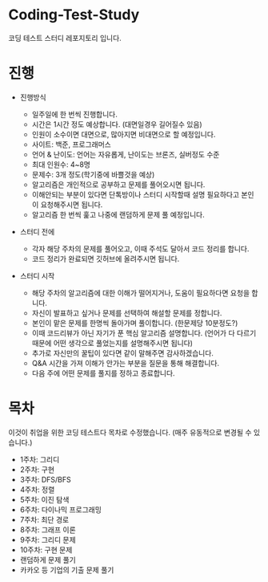 # Coding-Test-Study
코딩 테스트 스터디 레포지토리 입니다.

# 진행
- 진행방식
	- 일주일에 한 번씩 진행합니다. 
	- 시간은 1시간 정도 예상합니다. (대면일경우 길어질수 있음)
	- 인원이 소수이면 대면으로, 많아지면 비대면으로 할 예정입니다.
	- 사이트: 백준, 프로그래머스
	- 언어 & 난이도: 언어는 자유롭게, 난이도는 브론즈, 실버정도 수준
	- 최대 인원수: 4~8명 
	- 문제수: 3개 정도(학기중에 바쁠것을 예상) 
	- 알고리즘은 개인적으로 공부하고 문제를 풀어오시면 됩니다. 
	- 이해안되는 부분이 있다면 단톡방이나 스터디 시작할때 설명 필요하다고 본인이 요청해주시면 됩니다.
	- 알고리즘 한 번씩 훑고 나중에 랜덤하게 문제 풀 예정입니다.

- 스터디 전에
	- 각자 해당 주차의 문제를 풀어오고, 이때 주석도 달아서 코드 정리를 합니다.
	- 코드 정리가 완료되면 깃허브에 올려주시면 됩니다.

- 스터디 시작
	- 해당 주차의 알고리즘에 대한 이해가 떨어지거나, 도움이 필요하다면 요청을 합니다.
	- 자신이 발표하고 싶거나 문제를 선택하여 해설할 문제를 정합니다.
	- 본인이 맡은 문제를 한명씩 돌아가며 풀이합니다. (한문제당 10분정도?)
	- 이때 코드리뷰가 아닌 자기가 푼 핵심 알고리즘 설명합니다. (언어가 다 다르기 때문에 어떤 생각으로 풀었는지를 설명해주시면 됩니다)
	- 추가로 자신만의 꿀팁이 있다면 같이 말해주면 감사하겠습니다. 
	- Q&A 시간을 가져 이해가 안가는 부분을 질문을 통해 해결합니다.
	- 다음 주에 어떤 문제를 풀지를 정하고 종료합니다.

# 목차
이것이 취업을 위한 코딩 테스트다 목차로 수정했습니다. (매주 유동적으로 변경될 수 있습니다.)  
- 1주차: 그리디  
- 2주차: 구현  
- 3주차: DFS/BFS  
- 4주차: 정렬  
- 5주차: 이진 탐색  
- 6주차: 다이나믹 프로그래밍  
- 7주차: 최단 경로  
- 8주차: 그래프 이론  
- 9주차: 그리디 문제  
- 10주차: 구현 문제  
- 랜덤하게 문제 풀기
- 카카오 등 기업의 기출 문제 풀기
